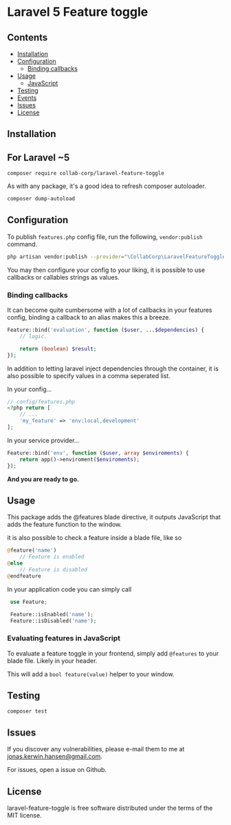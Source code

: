 # Laravel 5 Feature toggle

## Contents

- [Installation](#installation)
- [Configuration](#configuration)
    - [Binding callbacks](#binding_callbacks)
- [Usage](#usage)
    - [JavaScript](#javascript)
- [Testing](#testing)
- [Events](#events)
- [Issues](#issues)
- [License](#license)

<a name="installation" />

## Installation

## For Laravel ~5

    composer require collab-corp/laravel-feature-toggle

As with any package, it's a good idea to refresh composer autoloader.
```bash
composer dump-autoload
```

<a name="configuration"/>

## Configuration

To publish `features.php` config file, run the following, `vendor:publish` command.

```bash
php artisan vendor:publish --provider="\CollabCorp\LaravelFeatureToggle\FeatureToggleServiceProvider"
```

You may then configure your config to your liking, it is possible to use callbacks or callables strings as values.

<a name="binding_callbacks" />

### Binding callbacks
It can become quite cumbersome with a lot of callbacks in your features config,
binding a callback to an alias makes this a breeze.

```php
Feature::bind('evaluation', function ($user, ...$dependencies) {
	// logic.

	return (boolean) $result;
});
```

In addition to letting laravel inject dependencies through the container,
it is also possible to specify values in a comma seperated list.

In your config...
```php 
// config/features.php
<?php return [
	// ...
	'my_feature' => 'env:local,development'
];
```

In your service provider...
```php
Feature::bind('env', function ($user, array $enviroments) {
	return app()->enviroment($enviroments);
});
```


**And you are ready to go.**

<a name="usage" />

## Usage
This package adds the @features blade directive, it outputs JavaScript that adds the feature function to the window.

it is also possible to check a feature inside a blade file, like so
```php
@feature('name')
	// Feature is enabled
@else
	// Feature is disabled
@endfeature
```

In your application code you can simply call 
```php
 use Feature;

 Feature::isEnabled('name');
 Feature::isDisabled('name');
```

<a name="javascript" />

### Evaluating features in JavaScript

To evaluate a feature toggle in your frontend, simply add ``` @features ``` to your blade file. Likely in your header.

This will add a ``` bool feature(value) ``` helper to your window.

<a name="testing" />

## Testing

```php
composer test
```

<a name="issues" />

## Issues 

If you discover any vulnerabilities, please e-mail them to me at jonas.kerwin.hansen@gmail.com.

For issues, open a issue on Github.

<a name="license" />

## License

laravel-feature-toggle is free software distributed under the terms of the MIT license.
